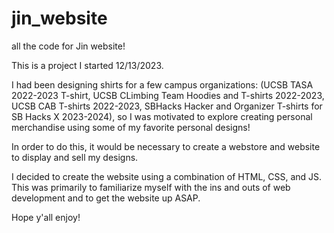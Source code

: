 # jin_website
all the code for Jin website!

This is a project I started 12/13/2023.

I had been designing shirts for a few campus organizations:
(UCSB TASA 2022-2023 T-shirt, UCSB CLimbing Team Hoodies and 
T-shirts 2022-2023, UCSB CAB T-shirts 2022-2023, SBHacks Hacker 
and Organizer T-shirts for SB Hacks X 2023-2024), so I was 
motivated to explore creating personal merchandise using some 
of my favorite personal designs!

In order to do this, it would be necessary to create a webstore
and website to display and sell my designs. 

I decided to create the website using a combination of HTML, CSS, 
and JS. This was primarily to familiarize myself with the ins and 
outs of web development and to get the website up ASAP.

Hope y'all enjoy!


